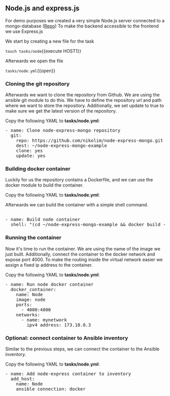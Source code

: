 ## Node.js and express.js

For demo purposes we created a very simple Node.js server connected to a mongo-database ([Repo](https://github.com/nikolim/node-express-mongo))
To make the backend accessible to the frontend we use Express.js

We start by creating a new file for the task

`touch tasks/node`{{execute HOST1}}

Afterwards we open the file

`tasks/node.yml`{{open}}

### Cloning the git repository

Afterwards we want to clone the repository from Github. 
We are using the ansible git module to do this.
We have to define the repository url and path where we want to store the repository.
Additionally, we set update to true to make sure we get the latest version of the repository.

Copy the following YAML to **tasks/node.yml**:

<pre class="file" data-filename="tasks/node.yml" data-target="replace">
- name: Clone node-express-mongo repository
  git:
    repo: https://github.com/nikolim/node-express-mongo.git
    dest: ~/node-express-mongo-example
    clone: yes
    update: yes
</pre>

### Building docker container

Luckily for us the repository contains a Dockerfile, and we can use the docker module to build the container.

Copy the following YAML to **tasks/node.yml**:

Afterwards we can build the container with a simple shell command.
<pre class="file" data-filename="tasks/node.yml" data-target="append">

- name: Build node container 
  shell: "(cd ~/node-express-mongo-example && docker build -t node .)"
</pre>

### Running the container

Now it's time to run the container. We are using the name of the image we just built. Additionally, connect the container to the docker network and expose port 4000.
To make the routing inside the virtual network easier we assign a fixed ip address to the container.

Copy the following YAML to **tasks/node.yml**:

<pre class="file" data-filename="tasks/node.yml" data-target="append">
- name: Run node docker container
  docker_container:
    name: Node
    image: node
    ports: 
      - 4000:4000
    networks:
      - name: mynetwork
        ipv4_address: 173.18.0.3
</pre>

### Optional: connect container to Ansible inventory

Similar to the previous steps, we can connect the container to the Ansible inventory.

Copy the following YAML to **tasks/node.yml**:

<pre class="file" data-filename="tasks/node.yml" data-target="append">
- name: Add node-express container to inventory
  add_host:
    name: Node
    ansible_connection: docker
</pre>
